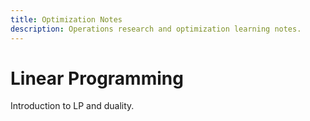 ```yaml
---
title: Optimization Notes
description: Operations research and optimization learning notes.
---
```


# Linear Programming

Introduction to LP and duality.


